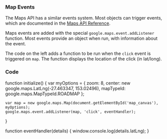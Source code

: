 ### Map Events

The Maps API has a similar events system. Most objects can trigger events, which are documented in the [Maps API Reference](http://code.google.com/apis/maps/documentation/javascript/reference.html).

Maps events are added with the special `google.maps.event.addListener` function. Most events provide an object when run, with information about the event.

The code on the left adds a function to be run when the `click` event is triggered on `map`. The function displays the location of the click (in lat/long).

### Code
function initialize() {
    var myOptions = {
      zoom: 8,
      center: new google.maps.LatLng(-27.463347, 153.02496),
      mapTypeId: google.maps.MapTypeId.ROADMAP
    };

    var map = new google.maps.Map(document.getElementById('map_canvas'), myOptions);
    google.maps.event.addListener(map, 'click', eventHandler);
}

function eventHandler(details) {
  window.console.log(details.latLng);
}
